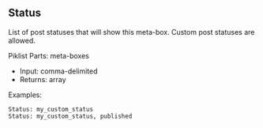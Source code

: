 ## Status

List of post statuses that will show this meta-box. Custom post statuses are allowed.

Piklist Parts: meta-boxes

* Input:  comma-delimited
* Returns:  array

Examples:
```
Status: my_custom_status
Status: my_custom_status, published
```
